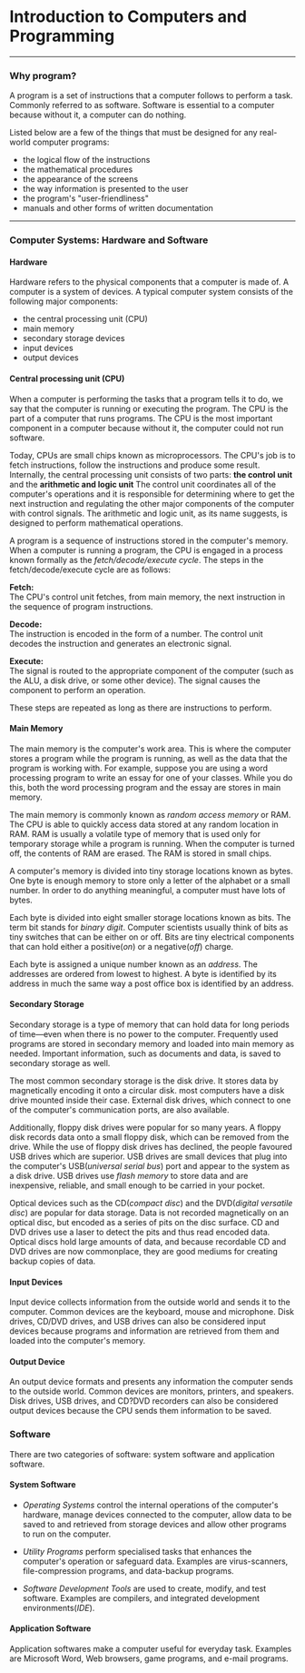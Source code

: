 # Introduction to Computers and Programming
---
### Why program?
A program is a set of instructions that a computer
follows to perform a task. Commonly referred to as software. Software is essential to a computer because without it, a computer can do nothing.

Listed below are a few of the things that must be designed for any real-world computer programs:
- the logical flow of the instructions
- the mathematical procedures
- the appearance of the screens 
- the way information is presented to the user
- the program's "user-friendliness"
- manuals and other forms of written documentation
---
### Computer Systems: Hardware and Software
#### Hardware
Hardware refers to the physical components that a computer is made of. A computer is a system of devices. A typical computer system consists of the following major components:
- the central processing unit (CPU)
- main memory
- secondary storage devices
- input devices
- output devices

#### Central processing unit (CPU)
When a computer is performing the tasks that a program tells it to do, we say that the computer is running or executing the program. The CPU is the part of a computer that runs programs. The CPU is the most important component in a computer because without it, the computer could not run software.

Today, CPUs are small chips known as microprocessors. The CPU's job is to fetch instructions, follow the instructions and produce some result. Internally, the central processing unit consists of two parts: **the control unit** and the **arithmetic and logic unit** The control unit coordinates all of the computer's operations and it is responsible for determining where to get the next instruction and regulating the other major components of the computer with control signals. The arithmetic and logic unit, as its name suggests, is designed to perform mathematical operations. 

A program is a sequence of instructions stored in the computer's memory. When a computer is running a program, the CPU is engaged in a process known formally as the *fetch/decode/execute cycle*. The steps in the fetch/decode/execute cycle are as follows:

**Fetch:**  
The CPU's control unit fetches, from main memory, the next instruction in the sequence of program instructions.

**Decode:**  
The instruction is encoded in the form of a number. The control unit decodes the instruction and generates an electronic signal.

**Execute:**  
The signal is routed to the appropriate component of the computer (such as the ALU, a disk drive, or some other device). The signal causes the component to perform an operation.

These steps are repeated as long as there are instructions to perform.

#### Main Memory
The main memory is the computer's work area. This is where the computer stores a program while the program is running, as well as the data that the program is working with. For example, suppose you are using a word processing program to write an essay for one of your classes. While you do this, both the word processing program and the essay are stores in main memory. 

The main memory is commonly known as *random access memory* or RAM. The CPU is able to quickly access data stored at any random location in RAM. RAM is usually a volatile type of memory that is used only for temporary storage while a program is running. When the computer is turned off, the contents of RAM are erased. The RAM is stored in small chips.

A computer's memory is divided into tiny storage locations known as bytes. One byte is enough memory to store only a letter of the alphabet or a small number. In order to do anything meaningful, a computer must have lots of bytes.

Each byte is divided into eight smaller storage locations known as bits. The term bit stands for _binary digit_. Computer scientists usually think of bits as tiny switches that can be either on or off. Bits are tiny electrical components that can hold either a positive(_on_) or a negative(_off_) charge. 

Each byte is assigned a unique number known as an _address_. The addresses are ordered from lowest to highest. A byte is identified by its address in much the same way a post office box is identified by an address.

#### Secondary Storage
Secondary storage is a type of memory that can hold data for long periods of time—even when there is no power to the computer. Frequently used programs are stored in secondary memory and loaded into main memory as needed. Important information, such as documents and data, is saved to secondary storage as well.

The most common secondary storage is the disk drive. It stores data by magnetically encoding it onto a circular disk. most computers have a disk drive mounted inside their case. External disk drives, which connect to one of the computer's communication ports, are also available. 

Additionally, floppy disk drives were popular for so many years. A floppy disk records data onto a small floppy disk, which can be removed from the drive. While the use of floppy disk drives has declined, the people favoured USB drives which are superior. USB drives are small devices that plug into the computer's USB(_universal serial bus_) port and appear to the system as a disk drive. USB drives use _flash memory_ to store data and are inexpensive, reliable, and small enough to be carried in your pocket.

Optical devices such as the CD(_compact disc_) and the DVD(_digital versatile disc_) are popular for data storage. Data is not recorded magnetically on an optical disc, but encoded as a series of pits on the disc surface. CD and DVD drives use a laser to detect the pits and thus read encoded data. Optical discs hold large amounts of data, and because recordable CD and DVD drives are now commonplace, they are good mediums for creating backup copies of data.

#### Input Devices
Input device collects information from the outside world and sends it to the computer. Common devices are the keyboard, mouse and microphone. Disk drives, CD/DVD drives, and USB drives can also be considered input devices because programs and information are retrieved from them and loaded into the computer's memory.

#### Output Device
An output device formats and presents any information the computer sends to the outside world. Common devices are monitors, printers, and speakers. Disk drives, USB drives, and CD?DVD recorders can also be considered output devices because the CPU sends them information to be saved.

### Software
There are two categories of software: system software and application software. 

#### System Software

- *Operating Systems* control the internal operations of the computer's hardware, manage devices connected to the computer, allow data to be saved to and retrieved from storage devices and allow other programs to run on the computer.

- *Utility Programs* perform specialised tasks that enhances the computer's operation or safeguard data. Examples are virus-scanners, file-compression programs, and data-backup programs.

- *Software Development Tools* are used to create, modify, and test software. Examples are compilers, and integrated development environments(_IDE_).

#### Application Software
Application softwares make a computer useful for everyday task. Examples are Microsoft Word, Web browsers, game programs, and e-mail programs.

